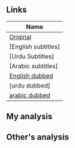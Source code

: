 ## Links
| Name  |
| ------------- |
|[Original](https://www.youtube.com/watch?v=5Xf4ttUvvss) |
|[English subtitles] |
|[Urdu Subtitles] |
|[Arabic subtitles] |
|[English dubbed](https://www.youtube.com/watch?v=vYKLCwMhRf0&list=PLNIOxG0xOQU8MJpttCGXI4WOUs_uYzeaS) |
|[urdu dubbed] |
|[arabic dubbed](https://www.youtube.com/watch?v=QxL7MPsOd8U&list=PLNIOxG0xOQU_QdzErOjmqfqouuB2GJ_de) |

## My analysis


## Other's analysis